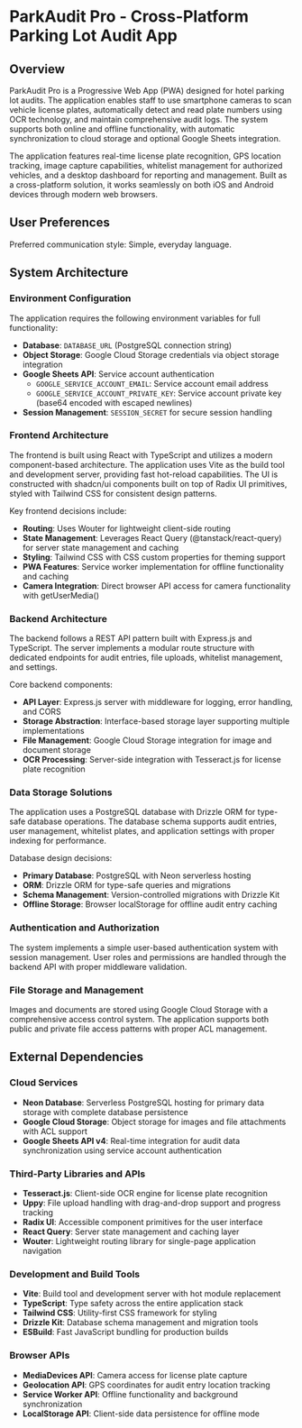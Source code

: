 # ParkAudit Pro - Cross-Platform Parking Lot Audit App

## Overview

ParkAudit Pro is a Progressive Web App (PWA) designed for hotel parking lot audits. The application enables staff to use smartphone cameras to scan vehicle license plates, automatically detect and read plate numbers using OCR technology, and maintain comprehensive audit logs. The system supports both online and offline functionality, with automatic synchronization to cloud storage and optional Google Sheets integration.

The application features real-time license plate recognition, GPS location tracking, image capture capabilities, whitelist management for authorized vehicles, and a desktop dashboard for reporting and management. Built as a cross-platform solution, it works seamlessly on both iOS and Android devices through modern web browsers.

## User Preferences

Preferred communication style: Simple, everyday language.

## System Architecture

### Environment Configuration
The application requires the following environment variables for full functionality:
- **Database**: `DATABASE_URL` (PostgreSQL connection string)
- **Object Storage**: Google Cloud Storage credentials via object storage integration
- **Google Sheets API**: Service account authentication
  - `GOOGLE_SERVICE_ACCOUNT_EMAIL`: Service account email address
  - `GOOGLE_SERVICE_ACCOUNT_PRIVATE_KEY`: Service account private key (base64 encoded with escaped newlines)
- **Session Management**: `SESSION_SECRET` for secure session handling

### Frontend Architecture
The frontend is built using React with TypeScript and utilizes a modern component-based architecture. The application uses Vite as the build tool and development server, providing fast hot-reload capabilities. The UI is constructed with shadcn/ui components built on top of Radix UI primitives, styled with Tailwind CSS for consistent design patterns.

Key frontend decisions include:
- **Routing**: Uses Wouter for lightweight client-side routing
- **State Management**: Leverages React Query (@tanstack/react-query) for server state management and caching
- **Styling**: Tailwind CSS with CSS custom properties for theming support
- **PWA Features**: Service worker implementation for offline functionality and caching
- **Camera Integration**: Direct browser API access for camera functionality with getUserMedia()

### Backend Architecture  
The backend follows a REST API pattern built with Express.js and TypeScript. The server implements a modular route structure with dedicated endpoints for audit entries, file uploads, whitelist management, and settings.

Core backend components:
- **API Layer**: Express.js server with middleware for logging, error handling, and CORS
- **Storage Abstraction**: Interface-based storage layer supporting multiple implementations
- **File Management**: Google Cloud Storage integration for image and document storage
- **OCR Processing**: Server-side integration with Tesseract.js for license plate recognition

### Data Storage Solutions
The application uses a PostgreSQL database with Drizzle ORM for type-safe database operations. The database schema supports audit entries, user management, whitelist plates, and application settings with proper indexing for performance.

Database design decisions:
- **Primary Database**: PostgreSQL with Neon serverless hosting
- **ORM**: Drizzle ORM for type-safe queries and migrations
- **Schema Management**: Version-controlled migrations with Drizzle Kit
- **Offline Storage**: Browser localStorage for offline audit entry caching

### Authentication and Authorization
The system implements a simple user-based authentication system with session management. User roles and permissions are handled through the backend API with proper middleware validation.

### File Storage and Management
Images and documents are stored using Google Cloud Storage with a comprehensive access control system. The application supports both public and private file access patterns with proper ACL management.

## External Dependencies

### Cloud Services
- **Neon Database**: Serverless PostgreSQL hosting for primary data storage with complete database persistence
- **Google Cloud Storage**: Object storage for images and file attachments with ACL support
- **Google Sheets API v4**: Real-time integration for audit data synchronization using service account authentication

### Third-Party Libraries and APIs
- **Tesseract.js**: Client-side OCR engine for license plate recognition
- **Uppy**: File upload handling with drag-and-drop support and progress tracking
- **Radix UI**: Accessible component primitives for the user interface
- **React Query**: Server state management and caching layer
- **Wouter**: Lightweight routing library for single-page application navigation

### Development and Build Tools
- **Vite**: Build tool and development server with hot module replacement
- **TypeScript**: Type safety across the entire application stack
- **Tailwind CSS**: Utility-first CSS framework for styling
- **Drizzle Kit**: Database schema management and migration tools
- **ESBuild**: Fast JavaScript bundling for production builds

### Browser APIs
- **MediaDevices API**: Camera access for license plate capture
- **Geolocation API**: GPS coordinates for audit entry location tracking
- **Service Worker API**: Offline functionality and background synchronization
- **LocalStorage API**: Client-side data persistence for offline mode